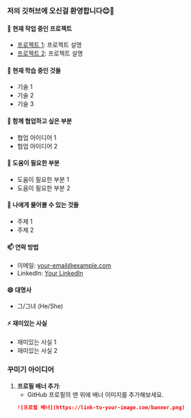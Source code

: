 ### 저의 깃허브에 오신걸 환영합니다😊👋

<!--
**YoonMinseo/YoonMinseo** is a ✨ _special_ ✨ repository because its `README.md` (this file) appears on your GitHub profile.
-->

#### 🔭 현재 작업 중인 프로젝트
- [프로젝트 1](https://github.com/YoonMinseo/프로젝트1): 프로젝트 설명
- [프로젝트 2](https://github.com/YoonMinseo/프로젝트2): 프로젝트 설명

#### 🌱 현재 학습 중인 것들
- 기술 1
- 기술 2
- 기술 3

#### 👯 함께 협업하고 싶은 부분
- 협업 아이디어 1
- 협업 아이디어 2

#### 🤔 도움이 필요한 부분
- 도움이 필요한 부분 1
- 도움이 필요한 부분 2

#### 💬 나에게 물어볼 수 있는 것들
- 주제 1
- 주제 2

#### 📫 연락 방법
- 이메일: your-email@example.com
- LinkedIn: [Your LinkedIn](https://www.linkedin.com/in/your-profile)

#### 😄 대명사
- 그/그녀 (He/She)

#### ⚡ 재미있는 사실
- 재미있는 사실 1
- 재미있는 사실 2

### 꾸미기 아이디어

1. **프로필 배너 추가**:
   - GitHub 프로필의 맨 위에 배너 이미지를 추가해보세요.
   ```markdown
   ![프로필 배너](https://link-to-your-image.com/banner.png)
